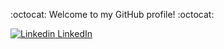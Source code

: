 :octocat: Welcome to my GitHub profile! :octocat:


[![Linkedin](https://i.stack.imgur.com/gVE0j.png) LinkedIn](https://www.linkedin.com/in/ski-s)
&nbsp;


<!---
[<img src="https://cdn-icons-png.flaticon.com/512/5968/5968906.png" width="100"/>](https://vinayski.medium.com)
&nbsp;
---->
